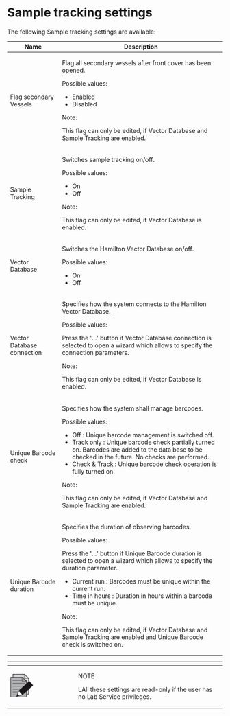 # Sample tracking settings

The following Sample tracking settings are available:

&#x20;

| Name                       | Description                                                                                                                                                                                                                                                                                                                                                                                                                                                                                                                            |
| -------------------------- | -------------------------------------------------------------------------------------------------------------------------------------------------------------------------------------------------------------------------------------------------------------------------------------------------------------------------------------------------------------------------------------------------------------------------------------------------------------------------------------------------------------------------------------- |
| Flag secondary Vessels     | <p>Flag all secondary vessels after front cover has been opened.</p><p> </p><p>Possible values:</p><ul><li>Enabled</li><li>Disabled</li></ul><p> </p><p>Note:</p><p>This flag can only be edited, if Vector Database and Sample Tracking are enabled.</p>                                                                                                                                                                                                                                                                              |
| Sample Tracking            | <p>Switches sample tracking on/off.</p><p> </p><p>Possible values:</p><ul><li>On</li><li>Off</li></ul><p> </p><p>Note:</p><p>This flag can only be edited, if Vector Database is enabled.</p>                                                                                                                                                                                                                                                                                                                                          |
| Vector Database            | <p>Switches the Hamilton Vector Database on/off.</p><p> </p><p>Possible values:</p><ul><li>On</li><li>Off</li></ul>                                                                                                                                                                                                                                                                                                                                                                                                                    |
| Vector Database connection | <p>Specifies how the system connects to the Hamilton Vector Database.</p><p> </p><p>Possible values:</p><p>Press the '...' button if Vector Database connection is selected to open a wizard which allows to specify the connection parameters.</p><p> </p><p>Note:</p><p>This flag can only be edited, if Vector Database is enabled.</p>                                                                                                                                                                                             |
| Unique Barcode check       | <p>Specifies how the system shall manage barcodes.</p><p> </p><p>Possible values:</p><ul><li>Off : Unique barcode management is switched off.</li><li>Track only : Unique barcode check partially turned on. Barcodes are added to the data base to be checked in the future. No checks are performed.</li><li>Check &#x26; Track : Unique barcode check operation is fully turned on.</li></ul><p> </p><p>Note:</p><p>This flag can only be edited, if Vector Database and Sample Tracking are enabled.</p>                           |
| Unique Barcode duration    | <p>Specifies the duration of observing barcodes.</p><p> </p><p>Possible values:</p><p>Press the '...' button if Unique Barcode duration is selected to open a wizard which allows to specify the duration parameter.</p><ul><li>Current run : Barcodes must be unique within the current run.</li><li>Time in hours : Duration in hours within a barcode must be unique.</li></ul><p> </p><p>Note:</p><p>This flag can only be edited, if Vector Database and Sample Tracking are enabled and Unique Barcode check is switched on.</p> |

&#x20;

<table data-header-hidden><thead><tr><th width="145"></th><th></th></tr></thead><tbody><tr><td><img src="../../../.gitbook/assets/image (10) (1) (1) (1) (1) (1) (1) (1) (1) (1) (1) (1) (1) (1).png" alt="" data-size="original"></td><td><p>NOTE</p><p>LAll these settings are read-only if the user has no Lab Service privileges.</p></td></tr></tbody></table>

